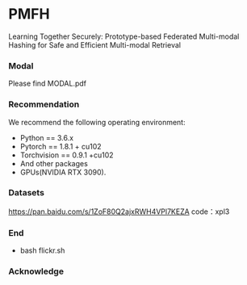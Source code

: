 # PMFH
Learning Together Securely: Prototype-based Federated Multi-modal Hashing for Safe and Efficient Multi-modal Retrieval


### Modal
Please find MODAL.pdf

### Recommendation
We recommend the following operating environment:
- Python == 3.6.x
- Pytorch == 1.8.1 + cu102
- Torchvision == 0.9.1 +cu102
- And other packages
- GPUs(NVIDIA RTX 3090).

### Datasets
https://pan.baidu.com/s/1ZoF80Q2ajxRWH4VPl7KEZA code：xpl3

### End
- bash flickr.sh


### Acknowledge
